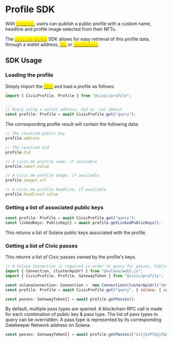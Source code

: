 # Profile SDK

With [<mark style="color:orange;">civic.me</mark>](https://civic.me), users can publish a public profile with a custom name, headline and profile image selected from their NFTs.

The [<mark style="color:orange;">civic.me profile</mark>](https://www.npmjs.com/package/@civic/profile) SDK allows for easy retrieval of this profile data, through a wallet address, [<mark style="color:orange;">did</mark>](https://did.civic.com/) or [<mark style="color:orange;">.sol domain</mark>](https://naming.bonfida.org/).

## SDK Usage

### Loading the profile

Simply import the [<mark style="color:orange;">SDK</mark>](https://www.npmjs.com/package/@civic/profile) and load a profile as follows:

```javascript
import { CivicProfile, Profile } from "@civic/profile";

...
// Query using a wallet address, did or .sol domain
const profile: Profile = await CivicProfile.get("query");
```

The corresponding profile result will contain the following data:

```javascript
// The resolved public key
profile.address

// The resolved did
profile.did

// A civic.me profile name, if available
profile.name?.value

// A civic.me profile image, if available
profile.image?.url

// A civic.me profile headline, if available
profile.headline?.value
```

### Getting a list of associated public keys

```javascript
const profile: Profile = await CivicProfile.get("query");
const linkedKeys: PublicKey[] = await profile.getLinkedPublicKeys();
```

This returns a list of Solana public keys associated with the profile.

### Getting a list of Civic passes

This returns a list of Civic passes owned by the profile's keys.

```javascript
// A Solana Connection is required in order to query for passes. Public devnet used as an example here:
import { Connection, clusterApiUrl } from "@solana/web3.js";
import { CivicProfile, Profile, GatewayToken } from "@civic/profile";

const solanaConnection: Connection =  new Connection(clusterApiUrl("devnet"));
const profile: Profile = await CivicProfile.get("query", { solana: { connection }});

const passes: GatewayToken[] = await profile.getPasses();
```

By default, multiple pass types are queried. A blockchain RPC call is made for each combination of public key & pass type. The list of pass types to query can be overridden. A pass type is represented by its corresponding Gatekeeper Network address on Solana.

```javascript
const passes: GatewayToken[] = await profile.getPasses(["ni1jXzPTq1yTqo67tUmVgnp22b1qGAAZCtPmHtskqYG"]);
```

